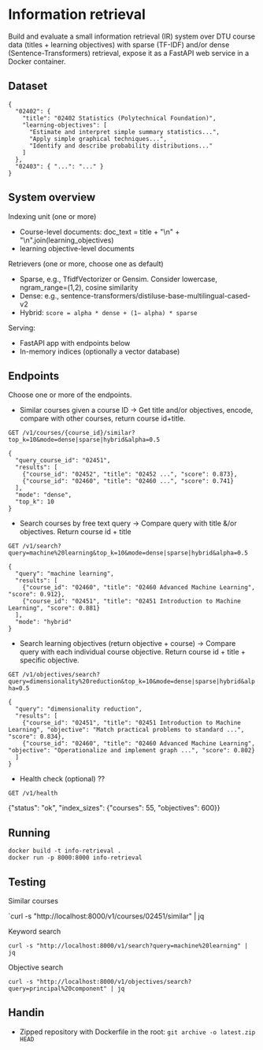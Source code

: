 Information retrieval
=====================
Build and evaluate a small information retrieval (IR) system over DTU course data (titles + learning objectives) with
sparse (TF-IDF) and/or dense (Sentence-Transformers) retrieval, expose it as a FastAPI web service in a Docker container.

Dataset
-------
```
{
  "02402": {
    "title": "02402 Statistics (Polytechnical Foundation)",
    "learning-objectives": [
      "Estimate and interpret simple summary statistics...",
      "Apply simple graphical techniques...",
      "Identify and describe probability distributions..."
    ]
  },
  "02403": { "...": "..." }
}
```

System overview
---------------
Indexing unit (one or more)
- Course-level documents: doc_text = title + "\n" + "\n".join(learning_objectives)
- learning objective-level documents 

Retrievers (one or more, choose one as default)
- Sparse, e.g., TfidfVectorizer or Gensim. Consider lowercase, ngram_range=(1,2), cosine similarity
- Dense: e.g., sentence-transformers/distiluse-base-multilingual-cased-v2
- Hybrid: `score = alpha * dense + (1− alpha) * sparse`

Serving:
- FastAPI app with endpoints below
- In-memory indices (optionally a vector database)

Endpoints
---------
Choose one or more of the endpoints.

- Similar courses given a course ID  -> Get title and/or objectives, encode, compare with other courses, return course id+title.

`GET /v1/courses/{course_id}/similar?top_k=10&mode=dense|sparse|hybrid&alpha=0.5`

```
{
  "query_course_id": "02451",
  "results": [
    {"course_id": "02452", "title": "02452 ...", "score": 0.873},
    {"course_id": "02460", "title": "02460 ...", "score": 0.741}
  ],
  "mode": "dense",
  "top_k": 10
}
```

- Search courses by free text query -> Compare query with title &/or objectives. Return course id + title

`GET /v1/search?query=machine%20learning&top_k=10&mode=dense|sparse|hybrid&alpha=0.5`

```
{
  "query": "machine learning",
  "results": [
    {"course_id": "02460", "title": "02460 Advanced Machine Learning", "score": 0.912},
    {"course_id": "02451", "title": "02451 Introduction to Machine Learning", "score": 0.881}
  ],
  "mode": "hybrid"
}
```

- Search learning objectives (return objective + course) -> Compare query with each individual course objective. Return course id + title + specific objective.

`GET /v1/objectives/search?query=dimensionality%20reduction&top_k=10&mode=dense|sparse|hybrid&alpha=0.5`

```
{
  "query": "dimensionality reduction",
  "results": [
    {"course_id": "02451", "title": "02451 Introduction to Machine Learning", "objective": "Match practical problems to standard ...", "score": 0.834},
    {"course_id": "02460", "title": "02460 Advanced Machine Learning", "objective": "Operationalize and implement graph ...", "score": 0.802}
  ]
}
```

- Health check (optional)  ??

`GET /v1/health`

{"status": "ok", "index_sizes": {"courses": 55, "objectives": 600}}

Running
-------
```
docker build -t info-retrieval .
docker run -p 8000:8000 info-retrieval
```
Testing
-------
Similar courses

`curl -s "http://localhost:8000/v1/courses/02451/similar" | jq

Keyword search

`curl -s "http://localhost:8000/v1/search?query=machine%20learning" | jq`

Objective search

`curl -s "http://localhost:8000/v1/objectives/search?query=principal%20component" | jq `


Handin
------
- Zipped repository with Dockerfile in the root: `git archive -o latest.zip HEAD`